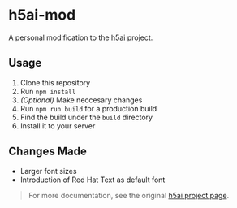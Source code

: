 # h5ai-mod

A personal modification to the [h5ai](https://larsjung.de/h5ai/) project.

## Usage

1. Clone this repository
2. Run `npm install`
2. *(Optional)* Make neccesary changes
3. Run `npm run build` for a production build
4. Find the build under the `build` directory
5. Install it to your server

## Changes Made
- Larger font sizes
- Introduction of Red Hat Text as default font

> For more documentation, see the original [h5ai project page](https://larsjung.de/h5ai/).